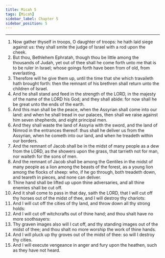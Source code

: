 ```yaml
---
title: Micah 5
tags: [Micah]
sidebar_label: Chapter 5
sidebar_position: 5
---
```


---
1. Now gather thyself in troops, O daughter of troops: he hath laid siege against us: they shall smite the judge of Israel with a rod upon the cheek.
2. But thou, Bethlehem Ephratah, though thou be little among the thousands of Judah, yet out of thee shall he come forth unto me that is to be ruler in Israel; whose goings forth have been from of old, from everlasting.
3. Therefore will he give them up, until the time that she which travaileth hath brought forth: then the remnant of his brethren shall return unto the children of Israel.
4. And he shall stand and feed in the strength of the LORD, in the majesty of the name of the LORD his God; and they shall abide: for now shall he be great unto the ends of the earth.
5. And this man shall be the peace, when the Assyrian shall come into our land: and when he shall tread in our palaces, then shall we raise against him seven shepherds, and eight principal men.
6. And they shall waste the land of Assyria with the sword, and the land of Nimrod in the entrances thereof: thus shall he deliver us from the Assyrian, when he cometh into our land, and when he treadeth within our borders.
7. And the remnant of Jacob shall be in the midst of many people as a dew from the LORD, as the showers upon the grass, that tarrieth not for man, nor waiteth for the sons of men.
8. And the remnant of Jacob shall be among the Gentiles in the midst of many people as a lion among the beasts of the forest, as a young lion among the flocks of sheep: who, if he go through, both treadeth down, and teareth in pieces, and none can deliver.
9. Thine hand shall be lifted up upon thine adversaries, and all thine enemies shall be cut off.
10. And it shall come to pass in that day, saith the LORD, that I will cut off thy horses out of the midst of thee, and I will destroy thy chariots:
11. And I will cut off the cities of thy land, and throw down all thy strong holds:
12. And I will cut off witchcrafts out of thine hand; and thou shalt have no more soothsayers:
13. Thy graven images also will I cut off, and thy standing images out of the midst of thee; and thou shalt no more worship the work of thine hands.
14. And I will pluck up thy groves out of the midst of thee: so will I destroy thy cities.
15. And I will execute vengeance in anger and fury upon the heathen, such as they have not heard.
